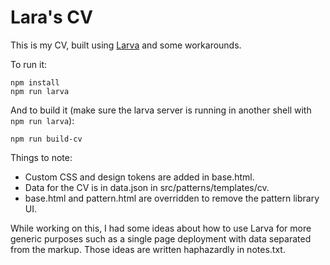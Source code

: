 # Lara's CV

This is my CV, built using <a href="https://github.com/penske-media-corp/pmc-larva">Larva</a> and some workarounds.

To run it:
```
npm install
npm run larva
```

And to build it (make sure the larva server is running in another shell with `npm run larva`):
```
npm run build-cv
```

Things to note:
* Custom CSS and design tokens are added in base.html. 
* Data for the CV is in data.json in src/patterns/templates/cv.
* base.html and pattern.html are overridden to remove the pattern library UI.

While working on this, I had some ideas about how to use Larva for more generic purposes such as a single page deployment with data separated from the markup. Those ideas are written haphazardly in notes.txt.